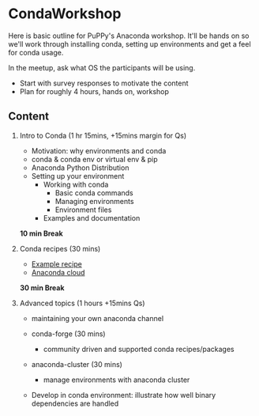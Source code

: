 # CondaWorkshop

Here is basic outline for PuPPy's Anaconda workshop. It'll be hands on so we'll work through installing conda, setting up environments and get a feel for conda usage.

In the meetup, ask what OS the participants will be using.

* Start with survey responses to motivate the content
* Plan for roughly 4 hours, hands on, workshop

## Content

1. Intro to Conda (1 hr 15mins, +15mins margin for Qs)
    * Motivation: why environments and conda
    * conda & conda env or virtual env & pip
    * Anaconda Python Distribution
    * Setting up your environment
        * Working with conda
            * Basic conda commands
            * Managing environments
            * Environment files
        * Examples and documentation

   __10 min Break__

2. Conda recipes (30 mins)
    * [Example recipe](https://github.com/sandhujasmine/CythonExample)
    * [Anaconda cloud](anaconda.org)

   __30 min Break__

3. Advanced topics (1 hours +15mins Qs)

    * maintaining your own anaconda channel

    * conda-forge (30 mins)
        * community driven and supported conda recipes/packages

    * anaconda-cluster (30 mins)
        * manage environments with anaconda cluster

   * Develop in conda environment: illustrate how well binary dependencies are handled
